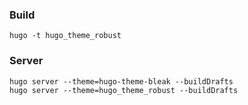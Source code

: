 ### Build
`hugo -t hugo_theme_robust`

### Server
````
hugo server --theme=hugo-theme-bleak --buildDrafts
hugo server --theme=hugo_theme_robust --buildDrafts
````